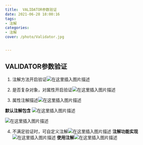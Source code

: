 ```yaml
---
title:  VALIDATOR参数验证
date: 2021-06-28 18:00:16
tags:
- 注解
categories: 
- 注解
cover: /photo/Validator.jpg


---
```


## VALIDATOR参数验证

 1. 注解方法开启验证![在这里插入图片描述](https://img-blog.csdnimg.cn/20210628154258408.jpg?x-oss-process=image/watermark,type_ZmFuZ3poZW5naGVpdGk,shadow_10,text_aHR0cHM6Ly9ibG9nLmNzZG4ubmV0L3dlaXhpbl80NDY5OTM0OA==,size_16,color_FFFFFF,t_70#pic_center)

 2. 是否复杂对象，对属性开启验证![在这里插入图片描述](https://img-blog.csdnimg.cn/20210628154316432.jpg?x-oss-process=image/watermark,type_ZmFuZ3poZW5naGVpdGk,shadow_10,text_aHR0cHM6Ly9ibG9nLmNzZG4ubmV0L3dlaXhpbl80NDY5OTM0OA==,size_16,color_FFFFFF,t_70#pic_center)
 3. 属性注解描述![在这里插入图片描述](https://img-blog.csdnimg.cn/2021062815434743.jpg?x-oss-process=image/watermark,type_ZmFuZ3poZW5naGVpdGk,shadow_10,text_aHR0cHM6Ly9ibG9nLmNzZG4ubmV0L3dlaXhpbl80NDY5OTM0OA==,size_16,color_FFFFFF,t_70#pic_center)

**默认注解包含**
![在这里插入图片描述](https://img-blog.csdnimg.cn/20210628154405622.jpg?x-oss-process=image/watermark,type_ZmFuZ3poZW5naGVpdGk,shadow_10,text_aHR0cHM6Ly9ibG9nLmNzZG4ubmV0L3dlaXhpbl80NDY5OTM0OA==,size_16,color_FFFFFF,t_70#pic_center)


![在这里插入图片描述](https://img-blog.csdnimg.cn/2021062815462679.jpg?x-oss-process=image/watermark,type_ZmFuZ3poZW5naGVpdGk,shadow_10,text_aHR0cHM6Ly9ibG9nLmNzZG4ubmV0L3dlaXhpbl80NDY5OTM0OA==,size_16,color_FFFFFF,t_70#pic_center)

 4. 不满足验证时，可自定义注解![在这里插入图片描述](https://img-blog.csdnimg.cn/20210628154708584.jpg?x-oss-process=image/watermark,type_ZmFuZ3poZW5naGVpdGk,shadow_10,text_aHR0cHM6Ly9ibG9nLmNzZG4ubmV0L3dlaXhpbl80NDY5OTM0OA==,size_16,color_FFFFFF,t_70#pic_center)
**注解功能实现**
![在这里插入图片描述](https://img-blog.csdnimg.cn/202106281547298.jpg?x-oss-process=image/watermark,type_ZmFuZ3poZW5naGVpdGk,shadow_10,text_aHR0cHM6Ly9ibG9nLmNzZG4ubmV0L3dlaXhpbl80NDY5OTM0OA==,size_16,color_FFFFFF,t_70#pic_center)
**使用注解**![在这里插入图片描述](https://img-blog.csdnimg.cn/20210628154749554.jpg?x-oss-process=image/watermark,type_ZmFuZ3poZW5naGVpdGk,shadow_10,text_aHR0cHM6Ly9ibG9nLmNzZG4ubmV0L3dlaXhpbl80NDY5OTM0OA==,size_16,color_FFFFFF,t_70#pic_center)


